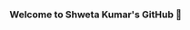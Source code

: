 ### Welcome to Shweta Kumar's GitHub 👋

<!--
**shwetakumar2000/shwetakumar2000** is a ✨ _special_ ✨ repository because its `README.md` (this file) appears on your GitHub profile.

Here are some ideas to get you started:

- 🔭 I’m currently working on data privacy projects for humanID as well as machine learning research for Ford Automation
- 🌱 I’m currently learning Swift and Hadoop for my own personal projects
- 📫 How to reach me: Email - shkumar@ucsd.edu
-->
